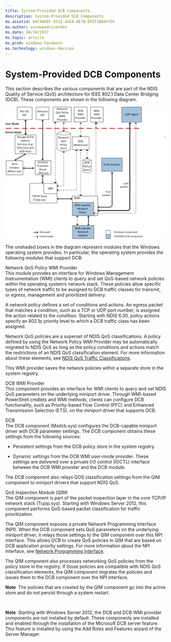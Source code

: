 ```yaml
---
title: System-Provided DCB Components
description: System-Provided DCB Components
ms.assetid: 64C9ADEF-5512-41E4-AE7B-DFEF1B94FC5F
ms.author: windowsdriverdev
ms.date: 04/20/2017
ms.topic: article
ms.prod: windows-hardware
ms.technology: windows-devices
---
```


# System-Provided DCB Components


This section describes the various components that are part of the NDIS Quality of Service (QoS) architecture for IEEE 802.1 Data Center Bridging (DCB). These components are shown in the following diagram.

![device installation components](images/dcb.png)

The unshaded boxes in the diagram represent modules that the Windows operating system provides. In particular, the operating system provides the following modules that support DCB:

<a href="" id="network-qos-policy-wmi-provider"></a>Network QoS Policy WMI Provider  
This module provides an interface for Windows Management Instrumentation (WMI) clients to query and set QoS-based network policies within the operating system’s network stack. These policies allow specific types of network traffic to be assigned to DCB traffic classes for transmit, or *egress*, management and prioritized delivery.

A network policy defines a set of conditions and actions. An egress packet that matches a condition, such as a TCP or UDP port number, is assigned the action related to the condition. Starting with NDIS 6.30, policy actions specify an 802.1p priority level to which a DCB traffic class has been assigned.

Network QoS policies are a superset of NDIS QoS classifications. A policy defined by using the Network Policy WMI Provider may be automatically migrated to NDIS QoS as long as the policy conditions and actions match the restrictions of an NDIS QoS classification element. For more information about these elements, see [NDIS QoS Traffic Classifications](ndis-qos-traffic-classifications.md).

This WMI provider saves the network policies within a separate store in the system registry.

<a href="" id="dcb-wmi-provider"></a>DCB WMI Provider  
This component provides an interface for WMI clients to query and set NDIS QoS parameters on the underlying miniport driver. Through WMI-based PowerShell cmdlets and WMI methods, clients can configure DCB functionality, such as Priority-based Flow Control (PFC) and Enhanced Transmission Selection (ETS), on the miniport driver that supports DCB.

<a href="" id="dcb"></a>DCB  
The DCB component (Msdcb.sys) configures the DCB-capable miniport driver with DCB parameter settings. The DCB component obtains these settings from the following sources:

-   Persistent settings from the DCB policy store in the system registry.

-   Dynamic settings from the DCB WMI user-mode provider. These settings are delivered over a private I/O control (IOCTL) interface between the DCB WMI provider and the DCB module.

The DCB component also relays QOS classification settings from the QIM component to miniport drivers that support NDIS QoS.

<a href="" id="qos-inspection-module--qim-"></a>QoS Inspection Module (QIM)  
The QIM component is part of the packet inspection layer in the core TCP/IP network stack (Tcpip.sys). Starting with Windows Server 2012, this component performs QoS-based packet classification for traffic prioritization.

The QIM component exposes a private Network Programming Interface (NPI). When the DCB component sets QoS parameters on the underlying miniport driver, it relays those settings to the QIM component over this NPI interface. This allows DCB to create QoS policies in QIM that are based on DCB application priority settings. For more information about the NPI interface, see [Network Programming Interface](network-programming-interface.md).

The QIM component also processes networking QoS policies from the policy store in the registry. If those policies are compatible with NDIS QoS classification elements, the QIM component migrates the policies and issues them to the DCB component over the NPI interface.

**Note**  The policies that are created by the QIM component go into the active store and do not persist through a system restart.

 

**Note**  Starting with Windows Server 2012, the DCB and DCB WMI provider components are not installed by default. These components are installed and enabled through the installation of the Microsoft DCB server feature. This feature is installed by using the Add Roles and Features wizard of the Server Manager.

 

 

 





